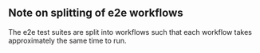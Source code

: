 ## Note on splitting of e2e workflows

The e2e test suites are split into workflows such that each workflow takes
approximately the same time to run.
